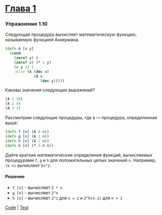 # [Глава 1](../index.md#Глава-1-Построение-абстракций-с-помощью-процедур)

### Упражнение 1.10
Следующая процедура вычисляет математическую функцию, называемую функцией Аккермана.
```clojure
(defn A [x y]
  (cond
    (zero? y) 0
    (zero? x) (* 2 y)
    (= y 1) 2
    :else (A (dec x)
             (A x
                (dec y)))))
```

Каковы значения следующих выражений?
```clojure
(A 1 10)
(A 2 4)
(A 3 3)
```

Рассмотрим следующие процедуры, где `A` — процедура, определенная выше:
```clojure
(defn f [n] (A 0 n))
(defn g [n] (A 1 n))
(defn h [n] (A 2 n))
(defn k [n] (* 5 n n))
```

Дайте краткие математические определения функций, вычисляемых процедурами `f`, `g` и `h` для положительных целых значений `n`. Например, `(k n)` вычисляет `5n^2`.

#### Решение
 - `f [n]` - вычисляет `2 * n`
 - `g [n]` - вычисляет `2^n`
 - `h [n]` - вычисляет `2^1` для `n = 1` и `2^h(n-1)` для `n > 1`

[Code](../src/sicp/chapter01/1_10.clj) | [Test](../test/sicp/chapter01/1_10_test.clj)
